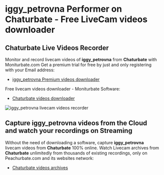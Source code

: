 # iggy_petrovna Performer on Chaturbate - Free LiveCam videos downloader

## Chaturbate Live Videos Recorder

Monitor and record livecam videos of **iggy_petrovna** from **Chaturbate** with Moniturbate.com
Get a premium trial for free by just and only registering with your Email address:
* [iggy_petrovna Premium videos downloader](https://moniturbate.com/request-demo-licence-key.html)

Free livecam videos downloader - Moniturbate Software:
* [Chaturbate videos downloader](https://moniturbate.com/moniturbate-download-software.html)

![iggy_petrovna livecam videos recorder](https://peachurnet.com/templates/moniturbate-software.png)


## Capture iggy_petrovna videos from the Cloud and watch your recordings on Streaming

Without the need of downloading a software, capture **iggy_petrovna** livecam videos from **Chaturbate** 100% online.
Watch Livecam archives from **Chaturbate** unlimitedly from thousands of existing recordings, only on Peachurbate.com and its websites network:
* [Chaturbate videos archives](https://peachurnet.com/)